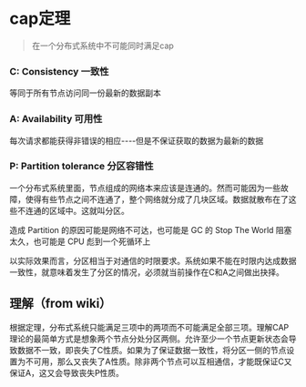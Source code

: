 # cap定理
> 在一个分布式系统中不可能同时满足cap
### C: Consistency          一致性
等同于所有节点访问同一份最新的数据副本
### A: Availability         可用性
每次请求都能获得非错误的相应----但是不保证获取的数据为最新的数据
### P: Partition tolerance  分区容错性
一个分布式系统里面，节点组成的网络本来应该是连通的。然而可能因为一些故障，使得有些节点之间不连通了，整个网络就分成了几块区域。数据就散布在了这些不连通的区域中。这就叫分区。

造成 Partition 的原因可能是网络不可达，也可能是 GC 的 Stop The World 阻塞太久，也可能是 CPU 彪到一个死循环上

以实际效果而言，分区相当于对通信的时限要求。系统如果不能在时限内达成数据一致性，就意味着发生了分区的情况，必须就当前操作在C和A之间做出抉择。

## 理解（from wiki）
根据定理，分布式系统只能满足三项中的两项而不可能满足全部三项。理解CAP理论的最简单方式是想象两个节点分处分区两侧。允许至少一个节点更新状态会导致数据不一致，即丧失了C性质。如果为了保证数据一致性，将分区一侧的节点设置为不可用，那么又丧失了A性质。除非两个节点可以互相通信，才能既保证C又保证A，这又会导致丧失P性质。

